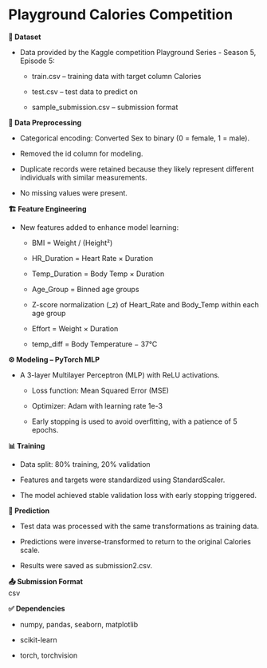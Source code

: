 # Playground Calories Competition

**📁 Dataset**  
- Data provided by the Kaggle competition Playground Series - Season 5, Episode 5:

  - train.csv – training data with target column Calories

  - test.csv – test data to predict on

  - sample_submission.csv – submission format

**🧹 Data Preprocessing**  
- Categorical encoding: Converted Sex to binary (0 = female, 1 = male).

- Removed the id column for modeling.

- Duplicate records were retained because they likely represent different individuals with similar measurements.

- No missing values were present.

**🏗️ Feature Engineering**  
- New features added to enhance model learning:

  - BMI = Weight / (Height²)

  - HR_Duration = Heart Rate × Duration

  - Temp_Duration = Body Temp × Duration

  - Age_Group = Binned age groups

  - Z-score normalization (_z) of Heart_Rate and Body_Temp within each age group

  - Effort = Weight × Duration

  - temp_diff = Body Temperature − 37°C

**⚙️ Modeling – PyTorch MLP**  
- A 3-layer Multilayer Perceptron (MLP) with ReLU activations.

  - Loss function: Mean Squared Error (MSE)

  - Optimizer: Adam with learning rate 1e-3

  - Early stopping is used to avoid overfitting, with a patience of 5 epochs.

**📊 Training**  
- Data split: 80% training, 20% validation

- Features and targets were standardized using StandardScaler.

- The model achieved stable validation loss with early stopping triggered.

**🧪 Prediction**  
- Test data was processed with the same transformations as training data.

- Predictions were inverse-transformed to return to the original Calories scale.

- Results were saved as submission2.csv.

**📤 Submission Format**  
csv
  
**✅ Dependencies**  
- numpy, pandas, seaborn, matplotlib

- scikit-learn

- torch, torchvision
